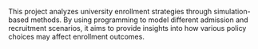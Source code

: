 This project analyzes university enrollment strategies through simulation-based methods. By using programming to model different admission and recruitment scenarios, it aims to provide insights into how various policy choices may affect enrollment outcomes.
